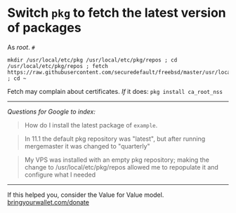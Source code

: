 # Switch `pkg` to fetch the latest version of packages

As _root_. `#`
```
mkdir /usr/local/etc/pkg /usr/local/etc/pkg/repos ; cd /usr/local/etc/pkg/repos ; fetch https://raw.githubusercontent.com/securedefault/freebsd/master/usr/local/etc/pkg/repos/FreeBSD.conf ; cd ~
```

Fetch may complain about certificates. _If_ it does: `pkg install ca_root_nss`

---
_Questions for Google to index:_

>How do I install the latest package of `example`.

>In 11.1 the default pkg repository was "latest", but after running mergemaster it was changed to "quarterly"

>My VPS was installed with an empty pkg repository; making the change to /usr/local/etc/pkg/repos allowed me to repopulate it and configure what I needed

---
If this helped you, consider the Value for Value model. [bringyourwallet.com/donate](http://bringyourwallet.com/donate)

